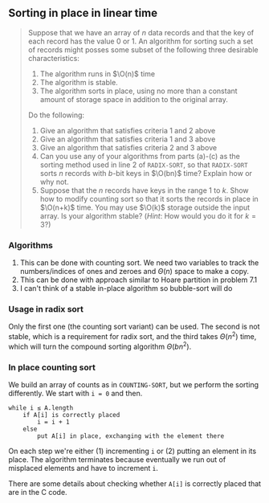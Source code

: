 ## Sorting in place in linear time

> Suppose that we have an array of $n$ data records and that the key of each
> record has the value 0 or 1. An algorithm for sorting such a set of records
> might posses some subset of the following three desirable characteristics:
>
> 1. The algorithm runs in $\O(n)$ time
> 2. The algorithm is stable.
> 3. The algorithm sorts in place, using no more than a constant amount of
>    storage space in addition to the original array.
>
> Do the following:
>
> 1. Give an algorithm that satisfies criteria 1 and 2 above
> 2. Give an algorithm that satisfies criteria 1 and 3 above
> 3. Give an algorithm that satisfies criteria 2 and 3 above
> 4. Can you use any of your algorithms from parts (a)-(c) as the sorting
>    method used in line 2 of `RADIX-SORT`, so that `RADIX-SORT` sorts $n$
>    records with $b$-bit keys in $\O(bn)$ time? Explain how or why not.
> 5. Suppose that the $n$ records have keys in the range $1$ to $k$. Show how
>    to modify counting sort so that it sorts the records in place in
>    $\O(n+k)$ time. You may use $\O(k)$ storage outside the input array. Is
>    your algorithm stable? (<i>Hint</i>: How would you do it for $k = 3$?)

### Algorithms

1. This can be done with counting sort. We need two variables to track the
   numbers/indices of ones and zeroes and $\Theta(n)$ space to make a copy.
2. This can be done with approach similar to Hoare partition in problem 7.1
3. I can't think of a stable in-place algorithm so bubble-sort will do

### Usage in radix sort

Only the first one (the counting sort variant) can be used. The second is not
stable, which is a requirement for radix sort, and the third takes
$\Theta(n^2)$ time, which will turn the compound sorting algorithm
$\Theta(bn^2)$.

### In place counting sort

We build an array of counts as in `COUNTING-SORT`, but we perform the sorting
differently. We start with `i = 0` and then.

    while i ≤ A.length
        if A[i] is correctly placed
            i = i + 1
        else
            put A[i] in place, exchanging with the element there

On each step we're either (1) incrementing `i` or (2) putting an element in
its place. The algorithm terminates because eventually we run out of misplaced
elements and have to increment `i`.

There are some details about checking whether `A[i]` is correctly placed that
are in the C code.
